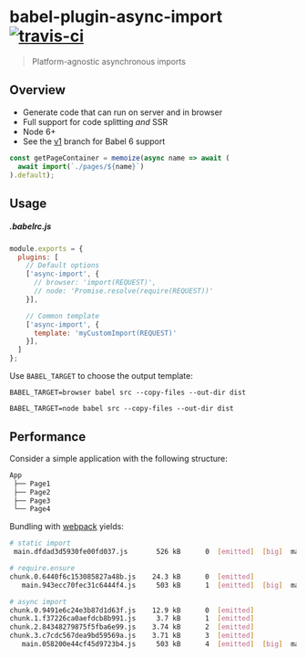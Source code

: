 # babel-plugin-async-import [![travis-ci](https://travis-ci.org/bernardmcmanus/babel-plugin-async-import.svg)](https://travis-ci.org/bernardmcmanus/babel-plugin-async-import)
> Platform-agnostic asynchronous imports

## Overview
* Generate code that can run on server and in browser
* Full support for code splitting *and* SSR
* Node 6+
* See the [v1](https://github.com/bernardmcmanus/babel-plugin-async-import/tree/v1) branch for Babel 6 support

```js
const getPageContainer = memoize(async name => await (
  await import(`./pages/${name}`)
).default);
```

## Usage

##### .babelrc.js
```js
module.exports = {
  plugins: [
    // Default options
    ['async-import', {
      // browser: 'import(REQUEST)',
      // node: 'Promise.resolve(require(REQUEST))'
    }],

    // Common template
    ['async-import', {
      template: 'myCustomImport(REQUEST)'
    }],
  ]
};
```

Use `BABEL_TARGET` to choose the output template:
```shell
BABEL_TARGET=browser babel src --copy-files --out-dir dist

BABEL_TARGET=node babel src --copy-files --out-dir dist
```

## Performance
Consider a simple application with the following structure:
```bash
App
 ├── Page1
 ├── Page2
 ├── Page3
 └── Page4
```

Bundling with [webpack](https://github.com/webpack/webpack) yields:
```bash
# static import
 main.dfdad3d5930fe00fd037.js       526 kB      0  [emitted]  [big]  main

# require.ensure
chunk.0.6440f6c153085827a48b.js    24.3 kB      0  [emitted]
   main.943ecc70fec31c6444f4.js     503 kB      1  [emitted]  [big]  main

# async import
chunk.0.9491e6c24e3b87d1d63f.js    12.9 kB      0  [emitted]
chunk.1.f37226ca0aefdcb8b991.js     3.7 kB      1  [emitted]
chunk.2.84348279875f5fba6e99.js    3.74 kB      2  [emitted]
chunk.3.c7cdc567dea9bd59569a.js    3.71 kB      3  [emitted]
   main.058200e44cf45d9723b4.js     503 kB      4  [emitted]  [big]  main
```
